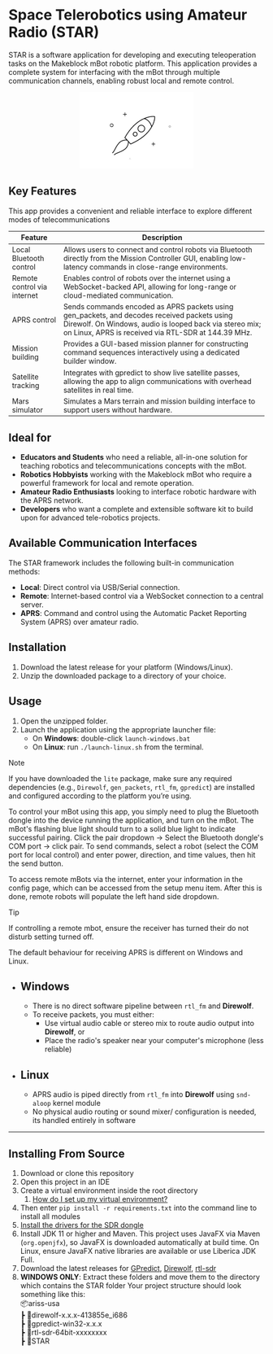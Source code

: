 # Space Telerobotics using Amateur Radio (STAR)
STAR is a software application for developing and executing teleoperation tasks on the Makeblock mBot robotic platform. This application provides a complete system for interfacing with the mBot through multiple communication channels, enabling robust local and remote control.

<p align="center">
    <img src="./media/animation1.gif">
</p>

## Key Features
This app provides a convenient and reliable interface to explore different modes of telecommunications

|           Feature             |Description  |
|------------------------------|--------------|
Local Bluetooth control       |Allows users to connect and control robots via Bluetooth directly from the Mission Controller GUI, enabling low-latency commands in close-range environments.
Remote control via internet   |Enables control of robots over the internet using a WebSocket-backed API, allowing for long-range or cloud-mediated communication.
APRS control                  |Sends commands encoded as APRS packets using gen_packets, and decodes received packets using Direwolf. On Windows, audio is looped back via stereo mix; on Linux, APRS is received via RTL-SDR at 144.39 MHz.
Mission building              |Provides a GUI-based mission planner for constructing command sequences interactively using a dedicated builder window.
Satellite tracking            |	Integrates with gpredict to show live satellite passes, allowing the app to align communications with overhead satellites in real time.
Mars simulator                | Simulates a Mars terrain and mission building interface to support users without hardware.

## Ideal for
- **Educators and Students** who need a reliable, all-in-one solution for teaching robotics and telecommunications concepts with the mBot.
- **Robotics Hobbyists** working with the Makeblock mBot who require a powerful framework for local and remote operation.
- **Amateur Radio Enthusiasts** looking to interface robotic hardware with the APRS network.
- **Developers** who want a complete and extensible software kit to build upon for advanced tele-robotics projects.

##  Available Communication Interfaces
The STAR framework includes the following built-in communication methods:

- **Local**: Direct control via USB/Serial connection.
- **Remote**: Internet-based control via a WebSocket connection to a central server.
- **APRS**: Command and control using the Automatic Packet Reporting System (APRS) over amateur radio.

## Installation
1. Download the latest release for your platform (Windows/Linux).
2. Unzip the downloaded package to a directory of your choice.

## Usage
1. Open the unzipped folder.
2. Launch the application using the appropriate launcher file:
   - On **Windows**: double-click `launch-windows.bat`
   - On **Linux**: run `./launch-linux.sh` from the terminal.

> [!NOTE]  
> If you have downloaded the `lite` package, make sure any required dependencies (e.g., `Direwolf`, `gen_packets`, `rtl_fm`, `gpredict`) are installed and configured according to the platform you’re using.

To control your mBot using this app, you simply need to plug the Bluetooth dongle into the device running the application, and turn on the mBot. The mBot's flashing blue light should turn to a solid blue light to indicate successful pairing. Click the pair dropdown &rarr; Select the Bluetooth dongle's COM port &rarr; click pair. To send commands, select a robot (select the COM port for local control) and enter power, direction, and time values, then hit the send button.

To access remote mBots via the internet, enter your information in the config page, which can be accessed from the setup menu item. After this is done, remote robots will populate the left hand side dropdown. 
> [!tip]
> If controlling a remote mbot, ensure the receiver has turned their do not disturb setting turned off.

The default behaviour for receiving APRS is different on Windows and Linux.

- Windows
    - 
    - There is no direct software pipeline between `rtl_fm` and **Direwolf**.
    - To receive packets, you must either:
        - Use virtual audio cable or stereo mix to route audio output into **Direwolf**, or
        - Place the radio's speaker near your computer's microphone (less reliable)
- Linux
    -
    - APRS audio is piped directly from `rtl_fm` into **Direwolf** using `snd-aloop` kernel module
    - No physical audio routing or sound mixer/ configuration is needed, its handled entirely in software

---
## Installing From Source
1. Download or clone this repository
2. Open this project in an IDE
3. Create a virtual environment inside the root directory
    1. [How do I set up my virtual environment?](https://gist.github.com/MichaelCurrin/3a4d14ba1763b4d6a1884f56a01412b7)
5. Then enter `pip install -r requirements.txt` into the command line to install all modules
6. [Install the drivers for the SDR dongle](https://www.rtl-sdr.com/rtl-sdr-quick-start-guide/)
7. Install JDK 11 or higher and Maven. This project uses JavaFX via Maven (`org.openjfx`), so JavaFX is downloaded automatically at build time. On Linux, ensure JavaFX native libraries are available or use Liberica JDK Full.
8. Download the latest releases for [GPredict](https://github.com/csete/gpredict), [Direwolf](https://github.com/wb2osz/direwolf), [rtl-sdr](https://ftp.osmocom.org/binaries/windows/rtl-sdr/)
9. **WINDOWS ONLY**: Extract these folders and move them to the directory which contains the STAR folder
Your project structure should look something like this:\
📦ariss-usa\
 ┣ 📂direwolf-x.x.x-413855e_i686\
 ┣ 📂gpredict-win32-x.x.x\
 ┣ 📂rtl-sdr-64bit-xxxxxxxx\
 ┣ 📂STAR


